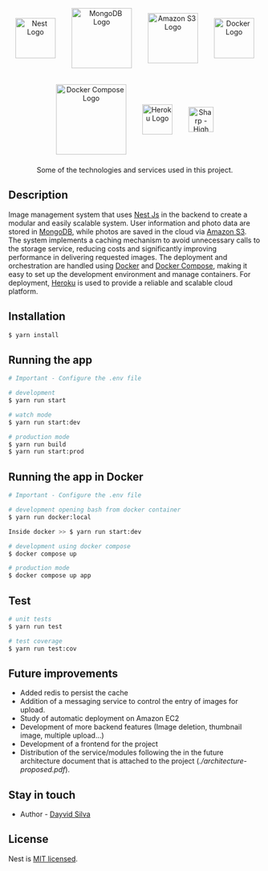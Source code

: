 <p align="center" style="display: flex;  align-items: center; justify-content: center; flex-wrap: wrap; gap: 16px">
  <a href="http://nestjs.com/" style="margin: 8px;" target="blank"><img src="https://nestjs.com/img/logo-small.svg" width="80" alt="Nest Logo" /></a>
  <a href="https://www.mongodb.com/" style="margin: 8px;" target="blank"><img src="https://webassets.mongodb.com/_com_assets/cms/mongodb_logo1-76twgcu2dm.png" width="120" alt="MongoDB Logo" /></a>
  <a href="https://aws.amazon.com/s3/" style="margin: 8px;" target="blank"><img src="https://a0.awsstatic.com/libra-css/images/logos/aws_logo_smile_1200x630.png" width="100" alt="Amazon S3 Logo" /></a>
  <a href="https://www.docker.com/" style="margin: 8px;" target="blank"><img src="https://www.docker.com/wp-content/uploads/2022/03/Moby-logo.png" width="80" alt="Docker Logo" /></a>
  <a href="https://docs.docker.com/compose/" style="margin: 8px;" target="blank"><img src="https://media.wiki-power.com/img/20210117130925.jpg" width="140" alt="Docker Compose Logo" /></a>
  <a href="https://www.heroku.com/" style="margin: 8px;" target="blank"><img src="https://www.vectorlogo.zone/logos/heroku/heroku-icon.svg" width="60" alt="Heroku Logo" /></a>
  <a href="https://sharp.pixelplumbing.com/" style="margin: 8px;" target="blank"><img src="https://cdn.jsdelivr.net/gh/lovell/sharp@main/docs/image/sharp-logo.svg" width="50" alt="Sharp - High performance Node.js image processing" /></a>
</p>

<p align="center">Some of the technologies and services used in this project.</p>

## Description

Image management system that uses [Nest Js](https://github.com/nestjs/nest) in the backend to create a modular and easily scalable system. User information and photo data are stored in [MongoDB](https://www.mongodb.com/), while photos are saved in the cloud via [Amazon S3](https://aws.amazon.com/pt/s3/). The system implements a caching mechanism to avoid unnecessary calls to the storage service, reducing costs and significantly improving performance in delivering requested images. The deployment and orchestration are handled using [Docker](https://www.docker.com/) and [Docker Compose](https://docs.docker.com/compose/), making it easy to set up the development environment and manage containers. For deployment, [Heroku](https://www.heroku.com/) is used to provide a reliable and scalable cloud platform.

## Installation

```bash
$ yarn install
```

## Running the app

```bash
# Important - Configure the .env file

# development
$ yarn run start

# watch mode
$ yarn run start:dev

# production mode
$ yarn run build
$ yarn run start:prod
```

## Running the app in Docker

```bash
# Important - Configure the .env file

# development opening bash from docker container
$ yarn run docker:local

Inside docker >> $ yarn run start:dev

# development using docker compose
$ docker compose up

# production mode
$ docker compose up app
```

## Test

```bash
# unit tests
$ yarn run test

# test coverage
$ yarn run test:cov
```

## Future improvements

- Added redis to persist the cache
- Addition of a messaging service to control the entry of images for upload.
- Study of automatic deployment on Amazon EC2
- Development of more backend features (Image deletion, thumbnail image, multiple upload...)
- Development of a frontend for the project
- Distribution of the service/modules following the in the future architecture document that is attached to the project (_./architecture-proposed.pdf_).

## Stay in touch

- Author - [Dayvid Silva](https://github.com/dayvidcds)

## License

Nest is [MIT licensed](LICENSE).
